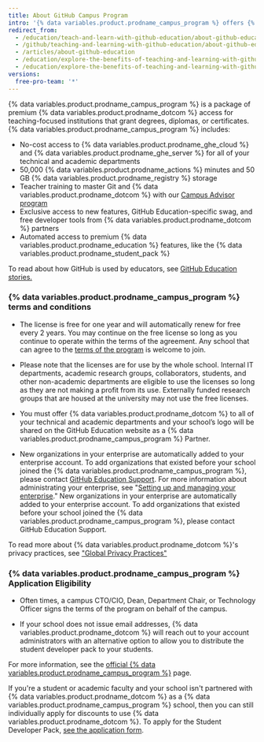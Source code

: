 ```yaml
---
title: About GitHub Campus Program
intro: '{% data variables.product.prodname_campus_program %} offers {% data variables.product.prodname_ghe_cloud %} and {% data variables.product.prodname_ghe_server %} free-of-charge for schools that want to make the most of {% data variables.product.prodname_dotcom %} for their community.'
redirect_from:
  - /education/teach-and-learn-with-github-education/about-github-education
  - /github/teaching-and-learning-with-github-education/about-github-education
  - /articles/about-github-education
  - /education/explore-the-benefits-of-teaching-and-learning-with-github-education/about-github-education
  - /education/explore-the-benefits-of-teaching-and-learning-with-github-education/about-github-campus-program
versions:
  free-pro-team: '*'
---
```

{% data variables.product.prodname_campus_program %} is a package of premium {% data variables.product.prodname_dotcom %} access for teaching-focused institutions that grant degrees, diplomas, or certificates. {% data variables.product.prodname_campus_program %} includes:

- No-cost access to {% data variables.product.prodname_ghe_cloud %} and {% data variables.product.prodname_ghe_server %} for all of your technical and academic departments
- 50,000 {% data variables.product.prodname_actions %} minutes and 50 GB {% data variables.product.prodname_registry %} storage
- Teacher training to master Git and {% data variables.product.prodname_dotcom %} with our [Campus Advisor program](/education/explore-the-benefits-of-teaching-and-learning-with-github-education/about-campus-advisors)
- Exclusive access to new features, GitHub Education-specific swag, and free developer tools from {% data variables.product.prodname_dotcom %} partners
- Automated access to premium {% data variables.product.prodname_education %} features, like the {% data variables.product.prodname_student_pack %}

To read about how GitHub is used by educators, see [GitHub Education stories.](https://education.github.com/stories)

### {% data variables.product.prodname_campus_program %} terms and conditions

- The license is free for one year and will automatically renew for free every 2 years. You may continue on the free license so long as you continue to operate within the terms of the agreement. Any school that can agree to the [terms of the program](https://education.github.com/schools/terms) is welcome to join.

- Please note that the licenses are for use by the whole school. Internal IT departments, academic research groups, collaborators, students, and other non-academic departments are eligible to use the licenses so long as they are not making a profit from its use. Externally funded research groups that are housed at the university may not use the free licenses.

- You must offer {% data variables.product.prodname_dotcom %} to all of your technical and academic departments and your school’s logo will be shared on the GitHub Education website as a {% data variables.product.prodname_campus_program %} Partner.

- New organizations in your enterprise are automatically added to your enterprise account. To add organizations that existed before your school joined the {% data variables.product.prodname_campus_program %}, please contact [GitHub Education Support](https://support.github.com/contact/education). For more information about administrating your enterprise, see "[Setting up and managing your enterprise](/github/setting-up-and-managing-your-enterprise)." New organizations in your enterprise are automatically added to your enterprise account. To add organizations that existed before your school joined the {% data variables.product.prodname_campus_program %}, please contact GitHub Education Support. 


To read more about {% data variables.product.prodname_dotcom %}'s privacy practices, see ["Global Privacy Practices"](/github/site-policy/global-privacy-practices)

### {% data variables.product.prodname_campus_program %} Application Eligibility

- Often times, a campus CTO/CIO, Dean, Department Chair, or Technology Officer signs the terms of the program on behalf of the campus.

- If your school does not issue email addresses, {% data variables.product.prodname_dotcom %} will reach out to your account administrators with an alternative option to allow you to distribute the student developer pack to your students.

For more information, see the [official {% data variables.product.prodname_campus_program %}](https://education.github.com/schools) page.

If you're a student or academic faculty and your school isn't partnered with {% data variables.product.prodname_dotcom %} as a {% data variables.product.prodname_campus_program %} school, then you can still individually apply for discounts to use {% data variables.product.prodname_dotcom %}. To apply for the Student Developer Pack, [see the application form](https://education.github.com/pack/join).

